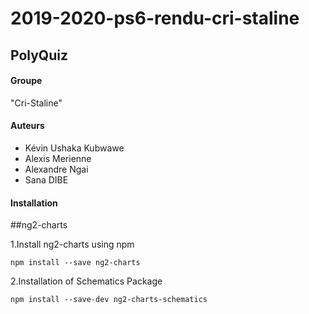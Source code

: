 # 2019-2020-ps6-rendu-cri-staline
## PolyQuiz
#### Groupe
   "Cri-Staline"
#### Auteurs 
   -   Kévin Ushaka Kubwawe
   -   Alexis Merienne
   -   Alexandre Ngai
   -   Sana DIBE  

#### Installation
##ng2-charts

1.Install ng2-charts using npm

```
npm install --save ng2-charts
```

2.Installation of Schematics Package

```
npm install --save-dev ng2-charts-schematics
```





